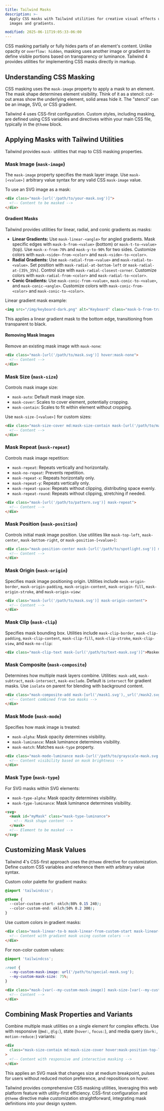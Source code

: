 ```yaml
---
title: Tailwind Masks
description: >-
  Apply CSS masks with Tailwind utilities for creative visual effects using
  images and gradients.

modified: 2025-06-11T19:05:33-06:00
---
```


CSS masking partially or fully hides parts of an element's content. Unlike opacity or `overflow: hidden`, masking uses another image or gradient to define visible portions based on transparency or luminance. Tailwind 4 provides utilities for implementing CSS masks directly in markup.

## Understanding CSS Masking

CSS masking uses the `mask-image` property to apply a mask to an element. The mask shape determines element visibility. Think of it as a stencil: cut-out areas show the underlying element, solid areas hide it. The "stencil" can be an image, SVG, or CSS gradient.

Tailwind 4 uses CSS-first configuration. Custom styles, including masking, are defined using CSS variables and directives within your main CSS file, typically in the `@theme` block.

## Applying Masks with Tailwind Utilities

Tailwind provides `mask-` utilities that map to CSS masking properties.

### Mask Image (`mask-image`)

The `mask-image` property specifies the mask layer image. Use `mask-[<value>]` arbitrary value syntax for any valid CSS `mask-image` value.

To use an SVG image as a mask:

```html tailwind
<div class="mask-[url('/path/to/your-mask.svg')]">
  <!-- Content to be masked -->
</div>
```

#### Gradient Masks

Tailwind provides utilities for linear, radial, and conic gradients as masks:

- **Linear Gradients:** Use `mask-linear-<angle>` for angled gradients. Mask specific edges with `mask-b-from-<value>` (bottom) or `mask-t-to-<value>` (top). Use `mask-x-from-70%` and `mask-y-to-90%` for two sides. Customize colors with `mask-<side>-from-<color>` and `mask-<side>-to-<color>`.
- **Radial Gradients:** Use `mask-radial-from-<value>` and `mask-radial-to-<value>`. Set position with `mask-radial-at-bottom-left` or `mask-radial-at-[35%_35%]`. Control size with `mask-radial-closest-corner`. Customize colors with `mask-radial-from-<color>` and `mask-radial-to-<color>`.
- **Conic Gradients:** Use `mask-conic-from-<value>`, `mask-conic-to-<value>`, and `mask-conic-<angle>`. Customize colors with `mask-conic-from-<color>` and `mask-conic-to-<color>`.

Linear gradient mask example:

```html tailwind
<img src="/img/keyboard-dark.png" alt="Keyboard" class="mask-b-from-transparent mask-b-to-black" />
```

This applies a linear gradient mask to the bottom edge, transitioning from transparent to black.

#### Removing Mask Images

Remove an existing mask image with `mask-none`:

```html tailwind
<div class="mask-[url('/path/to/mask.svg')] hover:mask-none">
  <!-- Content -->
</div>
```

### Mask Size (`mask-size`)

Controls mask image size:

- `mask-auto`: Default mask image size.
- `mask-cover`: Scales to cover element, potentially cropping.
- `mask-contain`: Scales to fit within element without cropping.

Use `mask-size-[<value>]` for custom sizes:

```html tailwind
<div class="mask-size-cover md:mask-size-contain mask-[url('/path/to/mask.svg')]">
  <!-- Content -->
</div>
```

### Mask Repeat (`mask-repeat`)

Controls mask image repetition:

- `mask-repeat`: Repeats vertically and horizontally.
- `mask-no-repeat`: Prevents repetition.
- `mask-repeat-x`: Repeats horizontally only.
- `mask-repeat-y`: Repeats vertically only.
- `mask-repeat-space`: Repeats without clipping, distributing space evenly.
- `mask-repeat-round`: Repeats without clipping, stretching if needed.

```html tailwind
<div class="mask-[url('/path/to/pattern.svg')] mask-repeat">
  <!-- Content -->
</div>
```

### Mask Position (`mask-position`)

Controls initial mask image position. Use utilities like `mask-top-left`, `mask-center`, `mask-bottom-right`, or `mask-position-[<value>]`:

```html tailwind
<div class="mask-position-center mask-[url('/path/to/spotlight.svg')] mask-no-repeat">
  <!-- Content -->
</div>
```

### Mask Origin (`mask-origin`)

Specifies mask image positioning origin. Utilities include `mask-origin-border`, `mask-origin-padding`, `mask-origin-content`, `mask-origin-fill`, `mask-origin-stroke`, and `mask-origin-view`:

```html tailwind
<div class="mask-[url('/path/to/mask.svg')] mask-origin-content">
  <!-- Content -->
</div>
```

### Mask Clip (`mask-clip`)

Specifies mask bounding box. Utilities include `mask-clip-border`, `mask-clip-padding`, `mask-clip-content`, `mask-clip-fill`, `mask-clip-stroke`, `mask-clip-view`, and `mask-no-clip`:

```html tailwind
<div class="mask-clip-text mask-[url('/path/to/text-mask.svg')]">Masked Text</div>
```

### Mask Composite (`mask-composite`)

Determines how multiple mask layers combine. Utilities: `mask-add`, `mask-subtract`, `mask-intersect`, `mask-exclude`. Default is `intersect` for gradient masks. Use `isolate` on parent for blending with background content.

```html tailwind
<div class="mask-composite-add mask-[url('/mask1.svg'),_url('/mask2.svg')]">
  <!-- Content combined from two masks -->
</div>
```

### Mask Mode (`mask-mode`)

Specifies how mask image is treated:

- `mask-alpha`: Mask opacity determines visibility.
- `mask-luminance`: Mask luminance determines visibility.
- `mask-match`: Matches `mask-type` property.

```html tailwind
<div class="mask-mode-luminance mask-[url('/path/to/grayscale-mask.svg')]">
  <!-- Content visibility based on mask brightness -->
</div>
```

### Mask Type (`mask-type`)

For SVG masks within SVG elements:

- `mask-type-alpha`: Mask opacity determines visibility.
- `mask-type-luminance`: Mask luminance determines visibility.

```html tailwind
<svg>
  <mask id="myMask" class="mask-type-luminance">
    <!-- Mask shape content -->
  </mask>
  <!-- Element to be masked -->
</svg>
```

## Customizing Mask Values

Tailwind 4's CSS-first approach uses the `@theme` directive for customization. Define custom CSS variables and reference them with arbitrary value syntax.

Custom color palette for gradient masks:

```css
@import 'tailwindcss';

@theme {
  --color-custom-start: oklch(80% 0.15 240);
  --color-custom-end: oklch(50% 0.2 300);
}
```

Use custom colors in gradient masks:

```html tailwind
<div class="mask-linear-to-b mask-linear-from-custom-start mask-linear-to-custom-end">
  <!-- Content with gradient mask using custom colors -->
</div>
```

For non-color custom values:

```css
@import 'tailwindcss';

:root {
  --my-custom-mask-image: url('/path/to/special-mask.svg');
  --my-custom-mask-size: 75%;
}
```

```html tailwind
<div class="mask-[var(--my-custom-mask-image)] mask-size-[var(--my-custom-mask-size)]">
  <!-- Content -->
</div>
```

## Combining Mask Properties and Variants

Combine multiple mask utilities on a single element for complex effects. Use with responsive (`@md:`, `@lg:`), state (`hover:`, `focus:`), and media query (`dark:`, `motion-reduce:`) variants:

```html tailwind
<div
  class="mask-size-contain md:mask-size-cover hover:mask-position-top-left mask-[url('/mask.svg')] motion-safe:animate-pulse"
>
  <!-- Content with responsive and interactive masking -->
</div>
```

This applies an SVG mask that changes size at medium breakpoint, pulses for users without reduced motion preference, and repositions on hover.

Tailwind provides comprehensive CSS masking utilities, leveraging this web platform feature with utility-first efficiency. CSS-first configuration and `@theme` directive make customization straightforward, integrating mask definitions into your design system.
